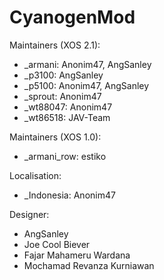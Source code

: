 CyanogenMod
===========

Maintainers (XOS 2.1):
* _armani: Anonim47, AngSanley
* _p3100: AngSanley
* _p5100: Anonim47, AngSanley
* _sprout: Anonim47
* _wt88047: Anonim47
* _wt86518: JAV-Team

Maintainers (XOS 1.0):
* _armani_row: estiko

Localisation:
* _Indonesia: Anonim47

Designer:
* AngSanley
* Joe Cool Biever
* Fajar Mahameru Wardana
* Mochamad Revanza Kurniawan



